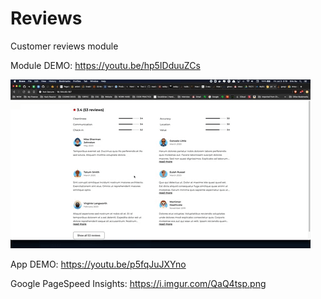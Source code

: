 # Reviews
Customer reviews module

Module DEMO: https://youtu.be/hp5IDduuZCs

![](HARRYBNB_REVIEWS_DEMO.gif)

App DEMO: https://youtu.be/p5fqJuJXYno

Google PageSpeed Insights: https://i.imgur.com/QaQ4tsp.png
